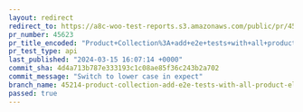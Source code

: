 ```yaml
---
layout: redirect
redirect_to: https://a8c-woo-test-reports.s3.amazonaws.com/public/pr/45623/api/index.html
pr_number: 45623
pr_title_encoded: "Product+Collection%3A+add+e2e+tests+with+all+product+elements+included"
pr_test_type: api
last_published: "2024-03-15 16:07:14 +0000"
commit_sha: 4d4a713b787e333193c1c08ae85f36c243b2a702
commit_message: "Switch to lower case in expect"
branch_name: 45214-product-collection-add-e2e-tests-with-all-product-elements-included
passed: true
---
```

